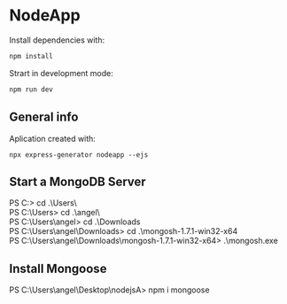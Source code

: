 # NodeApp

Install dependencies with:
```sh
npm install
```



Strart in development mode:
```sh
npm run dev
```

## General info

Aplication created with: 
```
npx express-generator nodeapp --ejs
```

## Start a MongoDB Server
PS C:\> cd .\Users\    
PS C:\Users> cd .\angel\    
PS C:\Users\angel> cd .\Downloads\
PS C:\Users\angel\Downloads> cd .\mongosh-1.7.1-win32-x64\
PS C:\Users\angel\Downloads\mongosh-1.7.1-win32-x64> .\mongosh.exe  

## Install Mongoose

PS C:\Users\angel\Desktop\nodejsA> npm i mongoose  
